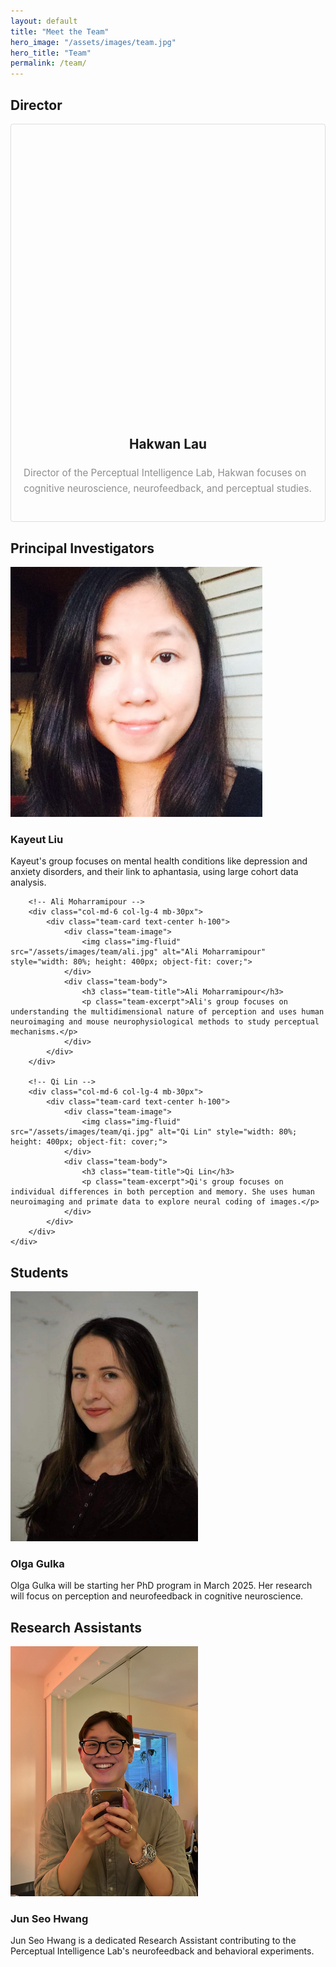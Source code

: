 ```yaml
---
layout: default
title: "Meet the Team"
hero_image: "/assets/images/team.jpg"
hero_title: "Team"
permalink: /team/
---
```


<!-- Director Section -->
<section class="team-section">
    <div class="section-title">
        <h2><span>Director</span></h2>
    </div>
    <div class="row justify-content-center">
        <!-- Hardcoded Director Section -->
        <div class="col-md-6 col-lg-4 mb-30px">
            <!-- Wrap entire card with hyperlink -->
            <a href="{{ site.baseurl }}/team/hakwan-lau" class="text-dark" style="text-decoration: none;">
                <div class="listfeaturedtag h-100" style="border: 1px solid rgba(0, 0, 0, 0.125); border-radius: 0.25rem; padding: 20px;">
                    <!-- Adjusted image size -->
                    <div class="featured-box-img-cover" style="background-image: url('/assets/images/team/hakwan.jpg'); background-size: cover; background-position: 38% 22%; width: 350px; height: 450px; margin: 0 auto;">
                    </div>
                    <div class="card-body text-center">
                        <!-- Centered title -->
                        <h2 class="card-title" style="font-size: 1.3rem; font-weight: 700; line-height: 1.25; text-align: center;">
                            Hakwan Lau
                        </h2>
                        <h4 class="card-text" style="color: rgba(0, 0, 0, .44); font-size: 0.95rem; line-height: 1.6; font-weight: 400;">
                            Director of the Perceptual Intelligence Lab, Hakwan focuses on cognitive neuroscience, neurofeedback, and perceptual studies.
                        </h4>
                    </div>
                </div>
            </a>
        </div>
    </div>
</section>

<!-- Principal Investigators Section -->
<section class="team-section">
    <div class="section-title">
        <h2><span>Principal Investigators</span></h2>
    </div>
    <div class="row justify-content-center">
        <!-- Kayuet Liu -->
        <div class="col-md-6 col-lg-4 mb-30px">
            <div class="team-card text-center h-100">
                <div class="team-image">
                    <img class="img-fluid" src="/assets/images/team/kayuet.jpg" alt="Kayeut Liu" style="width: 80%; height: 400px; object-fit: cover;">
                </div>
                <div class="team-body">
                    <h3 class="team-title">Kayeut Liu</h3>
                    <p class="team-excerpt">Kayeut's group focuses on mental health conditions like depression and anxiety disorders, and their link to aphantasia, using large cohort data analysis.</p>
                </div>
            </div>
        </div>

        <!-- Ali Moharramipour -->
        <div class="col-md-6 col-lg-4 mb-30px">
            <div class="team-card text-center h-100">
                <div class="team-image">
                    <img class="img-fluid" src="/assets/images/team/ali.jpg" alt="Ali Moharramipour" style="width: 80%; height: 400px; object-fit: cover;">
                </div>
                <div class="team-body">
                    <h3 class="team-title">Ali Moharramipour</h3>
                    <p class="team-excerpt">Ali's group focuses on understanding the multidimensional nature of perception and uses human neuroimaging and mouse neurophysiological methods to study perceptual mechanisms.</p>
                </div>
            </div>
        </div>

        <!-- Qi Lin -->
        <div class="col-md-6 col-lg-4 mb-30px">
            <div class="team-card text-center h-100">
                <div class="team-image">
                    <img class="img-fluid" src="/assets/images/team/qi.jpg" alt="Qi Lin" style="width: 80%; height: 400px; object-fit: cover;">
                </div>
                <div class="team-body">
                    <h3 class="team-title">Qi Lin</h3>
                    <p class="team-excerpt">Qi's group focuses on individual differences in both perception and memory. She uses human neuroimaging and primate data to explore neural coding of images.</p>
                </div>
            </div>
        </div>
    </div>
</section>

<!-- Students
================================================== -->
<section class="team-section">
    <div class="section-title">
        <h2><span>Students</span></h2>
    </div>
    <div class="row justify-content-center">
        <div class="col-md-4 text-center">
            <img src="/assets/images/team/olga.jpg" alt="Olga Gulka" class="img-fluid" style="width: 300px; height: 400px; object-fit: cover;">
            <h3>Olga Gulka</h3>
            <p>Olga Gulka will be starting her PhD program in March 2025. Her research will focus on perception and neurofeedback in cognitive neuroscience.</p>
        </div>
    </div>
</section>

<!-- Research Assistants
================================================== -->
<section class="team-section">
    <div class="section-title">
        <h2><span>Research Assistants</span></h2>
    </div>
    <div class="row justify-content-center">
        <div class="col-md-4 text-center">
            <img src="/assets/images/team/junseo.jpeg" alt="Jun Seo Hwang" class="img-fluid" style="width: 300px; height: 400px; object-fit: cover;">
            <h3>Jun Seo Hwang</h3>
            <p>Jun Seo Hwang is a dedicated Research Assistant contributing to the Perceptual Intelligence Lab's neurofeedback and behavioral experiments.</p>
        </div>
    </div>
</section>
